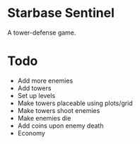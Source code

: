 # Starbase Sentinel
A tower-defense game.

# Todo
- Add more enemies
- Add towers
- Set up levels
- Make towers placeable using plots/grid
- Make towers shoot enemies
- Make enemies die
- Add coins upon enemy death
- Economy
